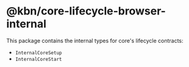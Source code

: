 # @kbn/core-lifecycle-browser-internal

This package contains the internal types for core's lifecycle contracts:
- `InternalCoreSetup`
- `InternalCoreStart`
